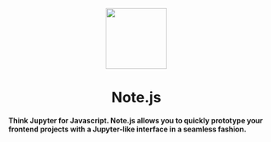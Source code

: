 <p align="center">
<!--   <a href="https://github.com/henrhie"> -->
    <img src="https://raw.githubusercontent.com/henrhie/jsbook/master/.github/logo.png" height="120">
    <h1 align="center">Note.js</h1>
  </a>
</p>

<h4>Think Jupyter for Javascript. Note.js allows you to quickly prototype your frontend projects with a Jupyter-like interface in a seamless fashion.</h4>
